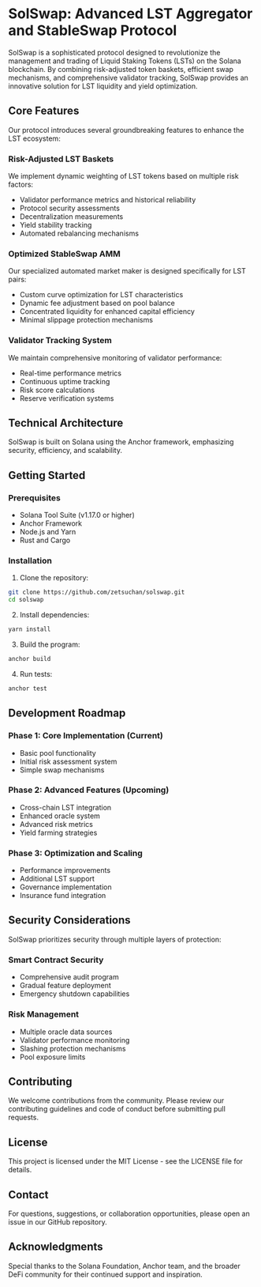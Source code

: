 # SolSwap: Advanced LST Aggregator and StableSwap Protocol

SolSwap is a sophisticated protocol designed to revolutionize the management and trading of Liquid Staking Tokens (LSTs) on the Solana blockchain. By combining risk-adjusted token baskets, efficient swap mechanisms, and comprehensive validator tracking, SolSwap provides an innovative solution for LST liquidity and yield optimization.

## Core Features

Our protocol introduces several groundbreaking features to enhance the LST ecosystem:

### Risk-Adjusted LST Baskets
We implement dynamic weighting of LST tokens based on multiple risk factors:
- Validator performance metrics and historical reliability
- Protocol security assessments
- Decentralization measurements
- Yield stability tracking
- Automated rebalancing mechanisms

### Optimized StableSwap AMM
Our specialized automated market maker is designed specifically for LST pairs:
- Custom curve optimization for LST characteristics
- Dynamic fee adjustment based on pool balance
- Concentrated liquidity for enhanced capital efficiency
- Minimal slippage protection mechanisms

### Validator Tracking System
We maintain comprehensive monitoring of validator performance:
- Real-time performance metrics
- Continuous uptime tracking
- Risk score calculations
- Reserve verification systems

## Technical Architecture

SolSwap is built on Solana using the Anchor framework, emphasizing security, efficiency, and scalability.

## Getting Started

### Prerequisites
- Solana Tool Suite (v1.17.0 or higher)
- Anchor Framework
- Node.js and Yarn
- Rust and Cargo

### Installation

1. Clone the repository:
```bash
git clone https://github.com/zetsuchan/solswap.git
cd solswap
```

2. Install dependencies:
```bash
yarn install
```

3. Build the program:
```bash
anchor build
```

4. Run tests:
```bash
anchor test
```

## Development Roadmap

### Phase 1: Core Implementation (Current)
- Basic pool functionality
- Initial risk assessment system
- Simple swap mechanisms

### Phase 2: Advanced Features (Upcoming)
- Cross-chain LST integration
- Enhanced oracle system
- Advanced risk metrics
- Yield farming strategies

### Phase 3: Optimization and Scaling
- Performance improvements
- Additional LST support
- Governance implementation
- Insurance fund integration

## Security Considerations

SolSwap prioritizes security through multiple layers of protection:

### Smart Contract Security
- Comprehensive audit program
- Gradual feature deployment
- Emergency shutdown capabilities

### Risk Management
- Multiple oracle data sources
- Validator performance monitoring
- Slashing protection mechanisms
- Pool exposure limits

## Contributing

We welcome contributions from the community. Please review our contributing guidelines and code of conduct before submitting pull requests.

## License

This project is licensed under the MIT License - see the LICENSE file for details.

## Contact

For questions, suggestions, or collaboration opportunities, please open an issue in our GitHub repository.

## Acknowledgments

Special thanks to the Solana Foundation, Anchor team, and the broader DeFi community for their continued support and inspiration.